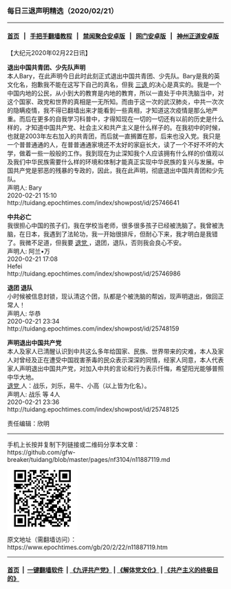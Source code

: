 ### 每日三退声明精选（2020/02/21）
------------------------

#### [首页](https://github.com/gfw-breaker/banned-news1/blob/master/README.md) &nbsp;&nbsp;|&nbsp;&nbsp; [手把手翻墙教程](https://github.com/gfw-breaker/guides/wiki) &nbsp;&nbsp;|&nbsp;&nbsp; [禁闻聚合安卓版](https://github.com/gfw-breaker/bn-android) &nbsp;&nbsp;|&nbsp;&nbsp; [网门安卓版](https://github.com/oGate2/oGate) &nbsp;&nbsp;|&nbsp;&nbsp; [神州正道安卓版](https://github.com/SzzdOgate/update) 



<div class="post_content" id="artbody" itemprop="articleBody">
 <!-- article content begin -->
 <p>
  【大纪元2020年02月22日讯】
 </p>
 <p>
  <strong>
   退出中国共青团、少先队声明
  </strong>
  <br/>
  本人Bary，在此声明今日此时此刻正式退出中国共青团、少先队。Bary是我的英文化名，抱歉我不能在这写下自己的真名，但我
  <a href="https://www.epochtimes.com/gb/tag/%E4%B8%89%E9%80%80.html">
   三退
  </a>
  的决心是真实的。我是一个中国内地的公民，从小到大的教育是内地的教育，所以一直处于中共洗脑当中，对这个国家、政党和世界的真相是一无所知。而由于这一次的武汉肺炎，中共一次次的隐瞒疫情，我不得已翻墙出来才能看到一些真相，才知道这次疫情是那么地严重。而后在更多的自我学习科普中，才得知现在一切的一切还有以前的历史是什么样的，才知道中国共产党、社会主义和共产主义是什么样子的。在我初中的时候，也就是2003年左右加入的共青团，而后就一直搁置在那，后来也没入党。我只是一个普普通通的人，在普普通通家境还不太好的家庭长大，读了一个不好不坏的大学，做着一些一般般的工作。我到现在为止深知我个人应该拥有什么样的价值观以及我们中华民族需要什么样的环境和体制才能真正实现中华民族的复兴与发展。中国共产党是邪恶的残暴的专政的，因此，我在此声明，彻底退出中国共青团和少先队。
  <br/>
  声明人: Bary
  <br/>
  2020-02-21 15:10
  <br/>
  http://tuidang.epochtimes.com/index/showpost/id/25746641
 </p>
 <p>
  <strong>
   中共必亡
  </strong>
  <br/>
  我很担心中国的孩子们，我在学校当老师，很多很多孩子已经被洗脑了。我曾被洗脑，在日本，我遇到了法轮功，我一开始很排斥，但耐心下来，我才明白是我错了。我微不足道，但我要
  <a href="https://www.epochtimes.com/gb/tag/%E9%80%80%E5%85%9A.html">
   退党
  </a>
  ，退团，退队，否则我会良心不安。
  <br/>
  声明人: 阿兰•万
  <br/>
  2020-02-21 17:08
  <br/>
  Hefei
  <br/>
  http://tuidang.epochtimes.com/index/showpost/id/25746986
 </p>
 <p>
  <strong>
   退团 退队
  </strong>
  <br/>
  小时候被信息封锁，现认清这个团，队都是个被洗脑的帮凶，现声明退出，做回正常人！
  <br/>
  声明人: 华恭
  <br/>
  2020-02-21 23:34
  <br/>
  http://tuidang.epochtimes.com/index/showpost/id/25748159
 </p>
 <p>
  <strong>
   声明退出中国共产党
  </strong>
  <br/>
  本人及家人已清醒认识到中共这么多年给国家、民族、世界带来的灾难，本人及家人对曾经及正在遭受中国戕害荼毒的民众表示深深的同情，经家人同意，本人代表家人声明退出中国共产党，对加入中共的言论和行为表示忏悔，希望阳光能够普照中华大地。
  <br/>
  <a href="https://www.epochtimes.com/gb/tag/%E9%80%80%E5%85%9A.html">
   退党
  </a>
  人：战乐，刘乐，易牛、小高（以上皆为化名）。
  <br/>
  声明人: 战乐 等 4人
  <br/>
  2020-02-21 23:36
  <br/>
  http://tuidang.epochtimes.com/index/showpost/id/25748125
 </p>
 <p>
  责任编辑：欣明
 </p>
 <!-- article content end -->
 <div id="below_article_ad">
 </div>
</div>

<hr/>
手机上长按并复制下列链接或二维码分享本文章：<br/>
https://github.com/gfw-breaker/tuidang/blob/master/pages/nf3104/n11887119.md <br/>
<a href='https://github.com/gfw-breaker/tuidang/blob/master/pages/nf3104/n11887119.md'><img src='https://github.com/gfw-breaker/tuidang/blob/master/pages/nf3104/n11887119.md.png'/></a> <br/>
原文地址（需翻墙访问）：https://www.epochtimes.com/gb/20/2/22/n11887119.htm


------------------------
#### [首页](https://github.com/gfw-breaker/banned-news/blob/master/README.md) &nbsp;|&nbsp; [一键翻墙软件](https://github.com/gfw-breaker/nogfw/blob/master/README.md) &nbsp;| [《九评共产党》](https://github.com/gfw-breaker/9ping.md/blob/master/README.md#九评之一评共产党是什么) | [《解体党文化》](https://github.com/gfw-breaker/jtdwh.md/blob/master/README.md) | [《共产主义的终极目的》](https://github.com/gfw-breaker/gczydzjmd.md/blob/master/README.md)


<img src='http://gfw-breaker.win/tuidang/pages/nf3104/n11887119.md' width='0px' height='0px'/>